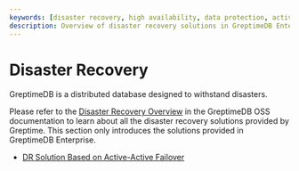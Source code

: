 ```yaml
---
keywords: [disaster recovery, high availability, data protection, active-active failover, architecture]
description: Overview of disaster recovery solutions in GreptimeDB Enterprise, focusing on the active-active failover architecture for high availability and data protection.
---
```


# Disaster Recovery

GreptimeDB is a distributed database designed to withstand disasters.

Please refer to the [Disaster Recovery Overview](/user-guide/administration/disaster-recovery/overview.md) in the GreptimeDB OSS documentation to learn about all the disaster recovery solutions provided by Greptime.
This section only introduces the solutions provided in GreptimeDB Enterprise.

- [DR Solution Based on Active-Active Failover](./dr-solution-based-on-active-active-failover.md)

